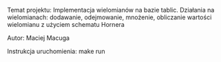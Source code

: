 Temat projektu: 
    Implementacja wielomianów na bazie tablic. Działania na wielomianach: dodawanie, odejmowanie, mnożenie, obliczanie wartości wielomianu z użyciem schematu Hornera

Autor: 
    Maciej Macuga

Instrukcja uruchomienia: 
    make run